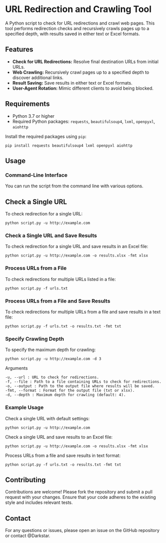 # URL Redirection and Crawling Tool

A Python script to check for URL redirections and crawl web pages. This tool performs redirection checks and recursively crawls pages up to a specified depth, with results saved in either text or Excel formats.

## Features

- **Check for URL Redirections:** Resolve final destination URLs from initial URLs.
- **Web Crawling:** Recursively crawl pages up to a specified depth to discover additional links.
- **Result Saving:** Save results in either text or Excel formats.
- **User-Agent Rotation:** Mimic different clients to avoid being blocked.

## Requirements

- Python 3.7 or higher
- Required Python packages: `requests`, `beautifulsoup4`, `lxml`, `openpyxl`, `aiohttp`

Install the required packages using `pip`:

```
pip install requests beautifulsoup4 lxml openpyxl aiohttp 
```

## Usage
### Command-Line Interface
You can run the script from the command line with various options.

## Check a Single URL
To check redirection for a single URL:
```
python script.py -u http://example.com
```

### Check a Single URL and Save Results
To check redirection for a single URL and save results in an Excel file:
```
python script.py -u http://example.com -o results.xlsx -fmt xlsx
```

### Process URLs from a File
To check redirections for multiple URLs listed in a file:
```
python script.py -f urls.txt
```

### Process URLs from a File and Save Results
To check redirections for multiple URLs from a file and save results in a text file:
```
python script.py -f urls.txt -o results.txt -fmt txt
```

### Specify Crawling Depth
To specify the maximum depth for crawling:
```
python script.py -u http://example.com -d 3
```

Arguments
```
-u, --url : URL to check for redirections.
-f, --file : Path to a file containing URLs to check for redirections.
-o, --output : Path to the output file where results will be saved.
-fmt, --format : Format for the output file (txt or xlsx).
-d, --depth : Maximum depth for crawling (default: 4).
```

### Example Usage
Check a single URL with default settings:
```
python script.py -u http://example.com
```

Check a single URL and save results to an Excel file:
```
python script.py -u http://example.com -o results.xlsx -fmt xlsx
```

Process URLs from a file and save results in text format:
```
python script.py -f urls.txt -o results.txt -fmt txt
```

## Contributing
Contributions are welcome! Please fork the repository and submit a pull request with your changes. Ensure that your code adheres to the existing style and includes relevant tests.


## Contact
For any questions or issues, please open an issue on the GitHub repository or contact @Darkstar.
